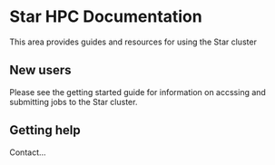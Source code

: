 # Star HPC Documentation

This area provides guides and resources for using the Star cluster


## New users

Please see the getting started guide for information on accssing and submitting jobs to the Star cluster.

## Getting help

Contact...

